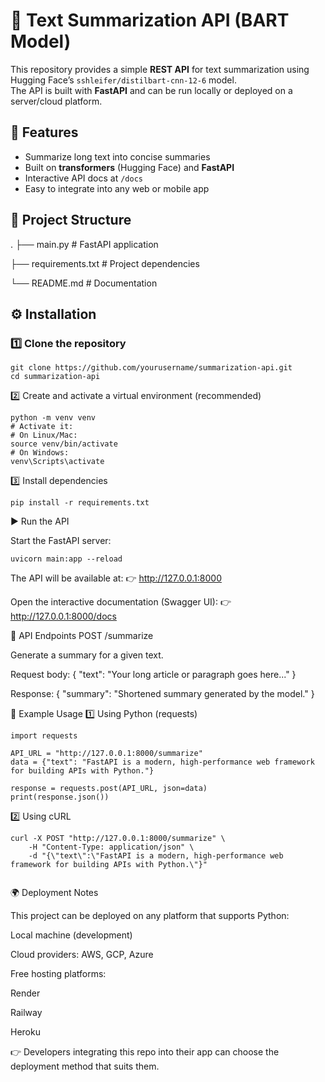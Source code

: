 
# 📄 Text Summarization API (BART Model)

This repository provides a simple **REST API** for text summarization using Hugging Face’s `sshleifer/distilbart-cnn-12-6` model.  
The API is built with **FastAPI** and can be run locally or deployed on a server/cloud platform.

## 🚀 Features
- Summarize long text into concise summaries
- Built on **transformers** (Hugging Face) and **FastAPI**
- Interactive API docs at `/docs`
- Easy to integrate into any web or mobile app

## 📂 Project Structure


.
├── main.py # FastAPI application


├── requirements.txt # Project dependencies


└── README.md # Documentation


## ⚙️ Installation

### 1️⃣ Clone the repository
```
git clone https://github.com/yourusername/summarization-api.git
cd summarization-api
```

2️⃣ Create and activate a virtual environment (recommended)

```
python -m venv venv
# Activate it:
# On Linux/Mac:
source venv/bin/activate
# On Windows:
venv\Scripts\activate
```

3️⃣ Install dependencies

```
pip install -r requirements.txt

```
▶️ Run the API
 
Start the FastAPI server:
```
uvicorn main:app --reload

```
The API will be available at:
👉 http://127.0.0.1:8000

Open the interactive documentation (Swagger UI):
👉 http://127.0.0.1:8000/docs

📡 API Endpoints
POST /summarize

Generate a summary for a given text.

Request body:
{
  "text": "Your long article or paragraph goes here..."
}

Response:
{
  "summary": "Shortened summary generated by the model."
}

🧪 Example Usage
1️⃣ Using Python (requests)

```
import requests

API_URL = "http://127.0.0.1:8000/summarize"
data = {"text": "FastAPI is a modern, high-performance web framework for building APIs with Python."}

response = requests.post(API_URL, json=data)
print(response.json())

```

2️⃣ Using cURL

```
curl -X POST "http://127.0.0.1:8000/summarize" \
    -H "Content-Type: application/json" \
    -d "{\"text\":\"FastAPI is a modern, high-performance web framework for building APIs with Python.\"}"


```

🌍 Deployment Notes

This project can be deployed on any platform that supports Python:

Local machine (development)

Cloud providers: AWS, GCP, Azure

Free hosting platforms:

Render

Railway

Heroku

👉 Developers integrating this repo into their app can choose the deployment method that suits them.

